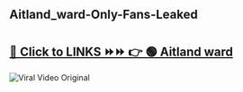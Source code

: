 
 ## Aitland_ward-Only-Fans-Leaked

# <h2><a href="https://clipsfans.com/Aitland_ward&ref=git">🔗 Click to LINKS ⏩⏩ 👉 🟢 Aitland ward </a></h2>

<a href="https://clipsfans.com/Aitland_ward&ref=git" rel="nofollow" data-target="animated-image.originalLink"><img src="https://i.ibb.co.com/xMMVF88/686577567.gif" alt="Viral Video Original" style="max-width: 100%; display: inline-block;" data-target="animated-image.originalImage"></a>
